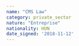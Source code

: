 ```yaml
---
name: "CMS Law"
category: private_sector
nature: "Entreprise"
nationality: HUN
date_signed: '2018-11-12'
---
```

    
